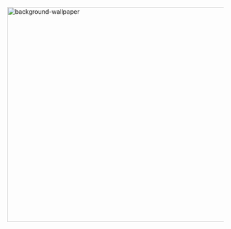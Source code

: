 <img src="https://user-images.githubusercontent.com/83092217/158082350-ec132450-9e07-4f9b-9ff2-7e4b9957da22.png" alt="background-wallpaper" style="height:500px; width:1000px;">

